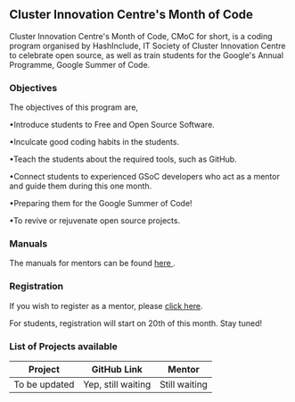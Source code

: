 ## Cluster Innovation Centre's Month of Code

Cluster Innovation Centre's Month of Code, CMoC for short, is a coding program organised by HashInclude, IT Society of Cluster Innovation Centre to celebrate open source, as well as train students for the Google's Annual Programme, Google Summer of Code.


### Objectives

The objectives of this program are, 

•Introduce students to Free and Open Source Software.

•Inculcate good coding habits in the students.

•Teach the students about the required tools, such as GitHub. 

•Connect students to experienced GSoC developers who act as a mentor and guide them during this one month.

•Preparing them for the Google Summer of Code! 

•To revive or rejuvenate open source projects.


### Manuals 

The manuals for mentors can be found [ here ](https://drive.google.com/file/d/11eyoVr4otw7qd3BfRzC-hOsZf4xvdcPr/view?usp=sharing).

### Registration

If you wish to register as a mentor, please [click here](https://docs.google.com/forms/d/e/1FAIpQLSenvqqpuBxkD6YDvHQkwRmt8vlZxmxnU54yv8-RJRbIqTBeIg/viewform).  

For students, registration will start on 20th of this month. Stay tuned! 


### List of Projects available

| Project | GitHub Link | Mentor |
|---------|-------------|--------|
|To be updated | Yep, still waiting | Still waiting |

